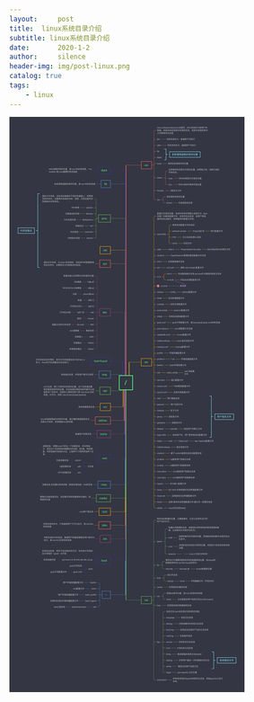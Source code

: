 ```yaml
---
layout:     post
title:  linux系统目录介绍
subtitle: linux系统目录介绍
date:       2020-1-2
author:     silence
header-img: img/post-linux.png
catalog: true
tags:
    - linux
---
```




![linux系统文件目录](./linux.png)